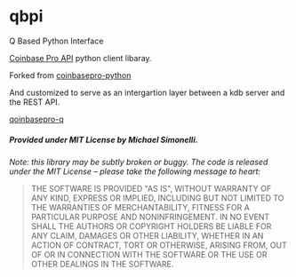 # qbpi
Q Based Python Interface

[Coinbase Pro API](https://docs.pro.coinbase.com/) python client libaray.

Forked from [coinbasepro-python](https://github.com/danpaquin/coinbasepro-python)

And customized to serve as an intergartion layer between a kdb server and the REST API.

[qoinbasepro-q](https://github.com/michaelsimonelli/qoinbase-q)

##### Provided under MIT License by Michael Simonelli.
*Note: this library may be subtly broken or buggy. The code is released under
the MIT License – please take the following message to heart:*
> THE SOFTWARE IS PROVIDED "AS IS", WITHOUT WARRANTY OF ANY KIND, EXPRESS OR
IMPLIED, INCLUDING BUT NOT LIMITED TO THE WARRANTIES OF MERCHANTABILITY, FITNESS
FOR A PARTICULAR PURPOSE AND NONINFRINGEMENT. IN NO EVENT SHALL THE AUTHORS OR
COPYRIGHT HOLDERS BE LIABLE FOR ANY CLAIM, DAMAGES OR OTHER LIABILITY, WHETHER
IN AN ACTION OF CONTRACT, TORT OR OTHERWISE, ARISING FROM, OUT OF OR IN
CONNECTION WITH THE SOFTWARE OR THE USE OR OTHER DEALINGS IN THE SOFTWARE.

